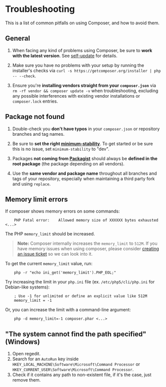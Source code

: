 <!--
		tagline: Solving problems
-->
# Troubleshooting

This is a list of common pitfalls on using Composer, and how to avoid them.

## General

1. When facing any kind of problems using Composer, be sure to **work with the
	 latest version**. See [self-update](../03-cli.md#self-update) for details.

2. Make sure you have no problems with your setup by running the installer's
	 checks via `curl -s https://getcomposer.org/installer | php -- --check`.

3. Ensure you're **installing vendors straight from your `composer.json`** via
	 `rm -rf vendor && composer update -v` when troubleshooting, excluding any
	 possible interferences with existing vendor installations or `composer.lock`
	 entries.

## Package not found

1. Double-check you **don't have typos** in your `composer.json` or repository
	 branches and tag names.

2. Be sure to **set the right
	 [minimum-stability](../04-schema.md#minimum-stability)**. To get started or be
	 sure this is no issue, set `minimum-stability` to "dev".

3. Packages **not coming from [Packagist](https://packagist.org/)** should
	 always be **defined in the root package** (the package depending on all
	 vendors).

4. Use the **same vendor and package name** throughout all branches and tags of
	 your repository, especially when maintaining a third party fork and using
	 `replace`.

## Memory limit errors

If composer shows memory errors on some commands:

		PHP Fatal error:	Allowed memory size of XXXXXX bytes exhausted <...>

The PHP `memory_limit` should be increased.

> **Note:** Composer internally increases the `memory_limit` to `512M`.
> If you have memory issues when using composer, please consider [creating
> an issue ticket](https://github.com/composer/composer/issues) so we can look into it.

To get the current `memory_limit` value, run:

		php -r "echo ini_get('memory_limit').PHP_EOL;"

Try increasing the limit in your `php.ini` file (ex. `/etc/php5/cli/php.ini` for
Debian-like systems):

		; Use -1 for unlimited or define an explicit value like 512M
		memory_limit = -1

Or, you can increase the limit with a command-line argument:

		php -d memory_limit=-1 composer.phar <...>

## "The system cannot find the path specified" (Windows)

1. Open regedit.
2. Search for an ```AutoRun``` key inside ```HKEY_LOCAL_MACHINE\Software\Microsoft\Command Processor```
   or ```HKEY_CURRENT_USER\Software\Microsoft\Command Processor```.
3. Check if it contains any path to non-existent file, if it's the case, just remove them.
